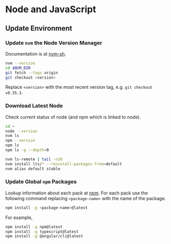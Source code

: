 # Node and JavaScript

## Update Environment

### Update ``nvm`` the Node Version Manager

Documentation is at [nvm-sh](https://github.com/nvm-sh/nvm#manual-upgrade).

```bash
nvm --version
cd $NVM_DIR
git fetch --tags origin
git checkout <version>
```

Replace ``<version>`` with the most recent version tag, e.g. ``git checkout v0.35.3``.

### Download Latest Node

Check current status of node (and npm which is linked to node).

```bash
cd ~
node --version
nvm ls
npm --version
npm ls
npm ls -g --depth=0
```

```bash
nvm ls-remote | tail -n20
nvm install lts/* --reinstall-packages-from=default
nvm alias default stable
```

### Update Global ``npm`` Packages

Lookup information about each pack at [npm](https://www.npmjs.com/).
For each pack use the following command replacing ``<package-name>`` with the name of the package.

```bash
npm install -g <package-name>@latest
```

For example,

```bash
npm install -g npm@latest
npm install -g typescript@latest
npm install -g @angular/cli@latest
```